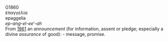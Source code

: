 <body>
  <p>G1860<br>  ἐπαγγελία  <br> epaggelia  <br><i>ep-ang-el-ee‘-ah </i><br>From <a href="g1861.htm">1861</a>  an <i>announcement</i> (for information, assent or pledge; especially a divine <i>assurance</i> of good): - message, promise.<br></p>
 </body>